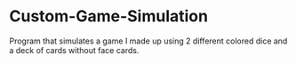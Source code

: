 # Custom-Game-Simulation
Program that simulates a game I made up using 2 different colored dice and a deck of cards without face cards.
